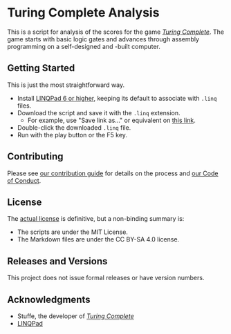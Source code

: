 # Turing Complete Analysis

This is a script for analysis of the scores for the game [_Turing Complete_](https://turingcomplete.game/). The game starts with basic logic gates and advances through assembly programming on a self-designed and -built computer.

## Getting Started

This is just the most straightforward way.

* Install [LINQPad 6 or higher](https://www.linqpad.net/), keeping its default to associate with `.linq` files.
* Download the script and save it with the `.linq` extension.
  * For example, use "Save link as..." or equivalent on [this link](https://raw.githubusercontent.com/judemelancon/TuringCompleteAnalysis/main/Scripts/Analyze%20Turing%20Complete%20Profiles%20and%20Scores.linq).
* Double-click the downloaded `.linq` file.
* Run with the play button or the F5 key.

## Contributing

Please see [our contribution guide](CONTRIBUTING.md) for details on the process and [our Code of Conduct](CODE_OF_CONDUCT.md).

## License

The [actual license](LICENSE.md) is definitive, but a non-binding summary is:

* The scripts are under the MIT License.
* The Markdown files are under the CC BY-SA 4.0 license.

## Releases and Versions

This project does not issue formal releases or have version numbers.

## Acknowledgments

* Stuffe, the developer of [_Turing Complete_](https://turingcomplete.game/)
* [LINQPad](https://www.linqpad.net/)
